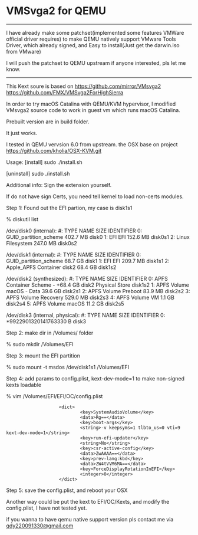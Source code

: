 # VMSvga2 for QEMU 

*******************************
I have already make some patchset(implemented some features VMWare official driver requires) to make QEMU natively support VMware Tools Driver, which already signed, and
Easy to install(Just get the darwin.iso from VMware)

I will push the patchset to QEMU upstream if anyone interested, pls let me know.
*******************************

This Kext soure is 
based on https://github.com/mirror/VMsvga2
         https://github.com/FMX/VMSvga2ForHighSierra


In order to try macOS Catalina with QEMU/KVM hypervisor, I modified VMsvga2 source code to work in guest vm which runs macOS Catalina.

Prebuilt version are in build folder.

It just works.

I tested in QEMU vervsion 6.0 from upstream.
the OSX base on project https://github.com/kholia/OSX-KVM.git

Usage:
[install]
sudo ./install.sh

[uninstall]
sudo ./install.sh

Additional info:
Sign the extension yourself.

If do not have sign Certs,
you need tell kernel to load non-certs modules.

Step 1: Found out the EFI partion, my case is disk1s1

  % diskutil list

  /dev/disk0 (internal):
     #:                       TYPE NAME                    SIZE       IDENTIFIER
     0:      GUID_partition_scheme                         402.7 MB   disk0
     1:                        EFI EFI                     152.6 MB   disk0s1
     2:           Linux Filesystem                         247.0 MB   disk0s2

  /dev/disk1 (internal):
     #:                       TYPE NAME                    SIZE       IDENTIFIER
     0:      GUID_partition_scheme                         68.7 GB    disk1
     1:                        EFI EFI                     209.7 MB   disk1s1
     2:                 Apple_APFS Container disk2         68.4 GB    disk1s2

  /dev/disk2 (synthesized):
     #:                       TYPE NAME                    SIZE       IDENTIFIER
     0:      APFS Container Scheme -                      +68.4 GB    disk2
                                 Physical Store disk1s2
     1:                APFS Volume macOS - Data            39.6 GB    disk2s1
     2:                APFS Volume Preboot                 83.9 MB    disk2s2
     3:                APFS Volume Recovery                529.0 MB   disk2s3
     4:                APFS Volume VM                      1.1 GB     disk2s4
     5:                APFS Volume macOS                   11.2 GB    disk2s5

  /dev/disk3 (internal, physical):
     #:                       TYPE NAME                    SIZE       IDENTIFIER
     0:                                                   *9922901320141763330 B  disk3


Step 2: make dir in /Volumes/ folder

% sudo mkdir /Volumes/EFI

Step 3: mount the EFI partition

% sudo mount -t msdos /dev/disk1s1 /Volumes/EFI

Step 4: add params to config.plist, kext-dev-mode=1 to make non-signed kexts loadable

% vim /Volumes/EFI/EFI/OC/config.plist

                        <dict>
                                <key>SystemAudioVolume</key>
                                <data>Rg==</data>
                                <key>boot-args</key>
                                <string>-v keepsyms=1 tlbto_us=0 vti=9 kext-dev-mode=1</string>
                                <key>run-efi-updater</key>
                                <string>No</string>
                                <key>csr-active-config</key>
                                <data>ZwAAAA==</data>
                                <key>prev-lang:kbd</key>
                                <data>ZW4tVVM6MA==</data>
                                <key>ForceDisplayRotationInEFI</key>
                                <integer>0</integer>
                        </dict>



Step 5: save the config.plist, and reboot your OSX


Another way could be put the kext to EFI/OC/Kexts, and modify the config.plist, I have not tested yet.

if you wanna to have qemu native support version pls contact me via qdy220091330@gmail.com
